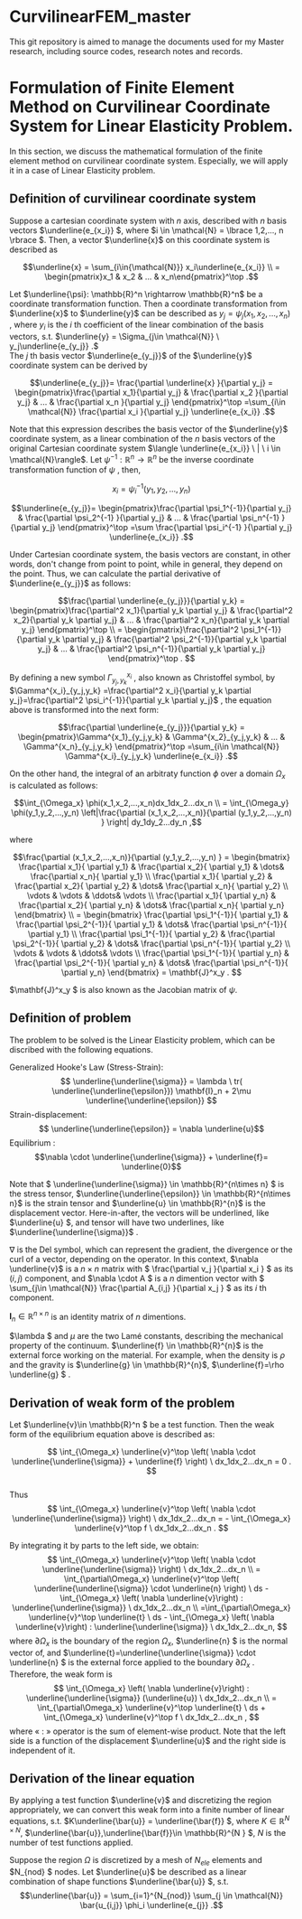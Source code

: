# CurvilinearFEM_master
This git repository is aimed to manage the documents used for my Master research, including source codes, research notes and records.

# Formulation of Finite Element Method on Curvilinear Coordinate System for Linear Elasticity Problem.
In this section, we discuss the mathematical formulation of the finite element method on curvilinear coordinate system. Especially, we will apply it in a case of Linear Elasticity problem.

## Definition of curvilinear coordinate system
Suppose a cartesian coordinate system with $n$ axis, described with $n$ basis vectors $\underline{e_{x_i}}  $, where $i \in \mathcal{N} = \lbrace 1,2,..., n \rbrace $. Then, a vector $\underline{x}$ on this coordinate system is described as 

$$\underline{x} = \sum_{i\in{\mathcal{N}}}  x_i\underline{e_{x_i}} \\ 
= \begin{pmatrix}x_1 & x_2 & ... & x_n\end{pmatrix}^\top .$$

Let $\underline{\psi}: \mathbb{R}^n \rightarrow \mathbb{R}^n$ be a coordinate transformation function. 
Then a coordinate transformation from $\underline{x}$ to $\underline{y}$ can be described as $y_j= \psi_j  (x_1, x_2, ..., x_n)$ , where $y_i$ is the $i$ th coefficient of the linear combination of the  basis vectors, s.t. 
$\underline{y} = \Sigma_{j\in \mathcal{N}} \ y_j\underline{e_{y_j}} .$  
The $j$ th basis vector $\underline{e_{y_j}}$ of the $\underline{y}$ coordinate system can be derived by 

$$\underline{e_{y_j}}= \frac{\partial \underline{x}  }{\partial y_j} = 
\begin{pmatrix}\frac{\partial x_1}{\partial y_j} & \frac{\partial x_2 }{\partial y_j} & ... & \frac{\partial x_n  }{\partial y_j} \end{pmatrix}^\top
=\sum_{i\in \mathcal{N}} \frac{\partial x_i  }{\partial y_j} \underline{e_{x_i}} .$$

Note that this expression describes the basis vector of the $\underline{y}$ coordinate system, as a linear combination of the $n$ basis vectors of the original Cartesian coordinate system 
$\langle \underline{e_{x_i}} \ | \ i \in \mathcal{N}\rangle$. 
Let $\psi^{-1}: \mathbb{R}^n \rightarrow \mathbb{R}^n$ be the inverse coordinate transformation function of $\psi$ , then,

$$x_i= \psi_i^{-1} (y_1, y_2, ..., y_n)$$

$$\underline{e_{y_j}}= 
\begin{pmatrix}\frac{\partial  \psi_1^{-1}}{\partial y_j} & \frac{\partial  \psi_2^{-1} }{\partial y_j} & ... & \frac{\partial  \psi_n^{-1} }{\partial y_j} \end{pmatrix}^\top
=\sum  \frac{\partial  \psi_i^{-1}  }{\partial y_j} \underline{e_{x_i}} .$$

Under Cartesian coordinate system, the basis vectors are constant, in other words, don't change from point to point, while in general, they depend on the point. Thus, we can calculate the partial derivative of $\underline{e_{y_j}}$ as follows:

$$\frac{\partial \underline{e_{y_j}}}{\partial y_k} = 
\begin{pmatrix}\frac{\partial^2 x_1}{\partial y_k \partial y_j} & \frac{\partial^2 x_2}{\partial y_k \partial y_j} &  ... & \frac{\partial^2 x_n}{\partial y_k \partial y_j}   \end{pmatrix}^\top \\ = 
\begin{pmatrix}\frac{\partial^2 \psi_1^{-1}}{\partial y_k \partial y_j} & \frac{\partial^2 \psi_2^{-1}}{\partial y_k \partial y_j} &  ... & \frac{\partial^2 \psi_n^{-1}}{\partial y_k \partial y_j}   \end{pmatrix}^\top . $$

By defining a new symbol $\Gamma^{x_i}_{y_j,y_k}$ , also known as Christoffel symbol, by 
$\Gamma^{x_i}_{y_j,y_k} =\frac{\partial^2 x_i}{\partial y_k \partial y_j}=\frac{\partial^2 \psi_i^{-1}}{\partial y_k \partial y_j}$
, the equation above is transformed into the next form:

$$\frac{\partial \underline{e_{y_j}}}{\partial y_k} = \begin{pmatrix}\Gamma^{x_1}_{y_j,y_k} & \Gamma^{x_2}_{y_j,y_k} &  ... & \Gamma^{x_n}_{y_j,y_k}   \end{pmatrix}^\top =\sum_{i\in \mathcal{N}} \Gamma^{x_i}_{y_j,y_k} \underline{e_{x_i}} .$$

On the other hand, the integral of an arbitraty function $\phi$ over a domain $\Omega_x$ is calculated as follows:

$$\int_{\Omega_x} \phi(x_1,x_2,...,x_n)dx_1dx_2...dx_n \\ = \int_{\Omega_y} \phi(y_1,y_2,...,y_n) \left|\frac{\partial (x_1,x_2,...,x_n)}{\partial (y_1,y_2,...,y_n) } \right| dy_1dy_2...dy_n ,$$

where 

$$\frac{\partial (x_1,x_2,...,x_n)}{\partial (y_1,y_2,...,y_n) } = \begin{bmatrix} \frac{\partial x_1}{ \partial y_1} & \frac{\partial x_2}{ \partial y_1} & \dots& \frac{\partial x_n}{ \partial y_1} \\ \frac{\partial x_1}{ \partial y_2} & \frac{\partial x_2}{ \partial y_2} & \dots& \frac{\partial x_n}{ \partial y_2} \\ \vdots & \vdots & \ddots& \vdots \\ \frac{\partial x_1}{ \partial y_n} & \frac{\partial x_2}{ \partial y_n} & \dots& \frac{\partial x_n}{ \partial y_n}   \end{bmatrix} \\ = \begin{bmatrix} \frac{\partial \psi_1^{-1}}{ \partial y_1} & \frac{\partial \psi_2^{-1}}{ \partial y_1} & \dots& \frac{\partial \psi_n^{-1}}{ \partial y_1} \\ \frac{\partial \psi_1^{-1}}{ \partial y_2} & \frac{\partial \psi_2^{-1}}{ \partial y_2} & \dots& \frac{\partial \psi_n^{-1}}{ \partial y_2} \\ \vdots & \vdots & \ddots& \vdots \\ \frac{\partial \psi_1^{-1}}{ \partial y_n} & \frac{\partial \psi_2^{-1}}{ \partial y_n} & \dots& \frac{\partial \psi_n^{-1}}{ \partial y_n}    \end{bmatrix}  = \mathbf{J}^x_y . $$

$\mathbf{J}^x_y $ is also known as the Jacobian matrix of $\psi$.


## Definition of problem
The problem to be solved is the Linear Elasticity problem, which can be discribed with the following equations.

Generalized Hooke's Law (Stress-Strain):
$$ \underline{\underline{\sigma}} = \lambda \ tr( \underline{\underline{\epsilon}}) \mathbf{I}_n + 2\mu \underline{\underline{\epsilon}} $$
Strain-displacement: 
$$ \underline{\underline{\epsilon}} = \nabla \underline{u}$$
Equilibrium : 
$$\nabla \cdot \underline{\underline{\sigma}}  + \underline{f}= \underline{0}$$

Note that $ \underline{\underline{\sigma}} \in \mathbb{R}^{n\times n}  $ is the stress tensor, $\underline{\underline{\epsilon}} \in \mathbb{R}^{n\times n}$ is the strain tensor
and $\underline{u} \in \mathbb{R}^{n}$ is the displacement vector.
Here-in-after, the vectors will be underlined, like $\underline{u} $, and tensor will have two underlines, like $\underline{\underline{\sigma}}$ . 

$\nabla$ is the Del symbol, which can represent the gradient, the divergence or the curl of a vector, depending on the operator. In this context, $\nabla \underline{v}$ is a $n\times n$ matrix with $ \frac{\partial v_j }{\partial x_i } $ as its $(i,j)$ component, and $\nabla \cdot A $ is a $n$ dimention vector with $ \sum_{j\in \mathcal{N}} \frac{\partial A_{i,j} }{\partial x_j } $  as its $i$ th component. 

$\mathbf{I}_n \in \mathbb{R}^{n\times n}$ is an identity matrix of $n$ dimentions.

$\lambda $ and $\mu$ are the two Lamé constants, describing the mechanical property of the continuum. $\underline{f} \in \mathbb{R}^{n}$ is the external force working on the material. For example, when the density is $\rho$ and the gravity is $\underline{g} \in \mathbb{R}^{n}$, $\underline{f}=\rho \underline{g} $ .


<!-- $ = \Sigma_i \frac{\partial v_i}{\partial x_i} \underline{e_i} $, where $ \underline{e_i}  $ is the unit vector in direction of the $i$ th axis on the Cartesian coordinate system. -->

## Derivation of weak form of the problem
Let $\underline{v}\in \mathbb{R}^n $ be a test function. Then the weak form of the equilibrium equation above is described as:

$$ \int_{\Omega_x} \underline{v}^\top \left( \nabla \cdot \underline{\underline{\sigma}}  + \underline{f} \right) \ dx_1dx_2...dx_n = 0 . $$  
Thus 
$$ \int_{\Omega_x} \underline{v}^\top \left( \nabla \cdot \underline{\underline{\sigma}}  \right) \ dx_1dx_2...dx_n = - \int_{\Omega_x} \underline{v}^\top f \ dx_1dx_2...dx_n . $$  

By integrating it by parts to the left side, we obtain:
$$ \int_{\Omega_x} \underline{v}^\top \left( \nabla \cdot \underline{\underline{\sigma}}  \right) \ dx_1dx_2...dx_n \\
= \int_{\partial\Omega_x} \underline{v}^\top \left(  \underline{\underline{\sigma}} \cdot \underline{n}  \right) \ ds - \int_{\Omega_x} \left( \nabla \underline{v}\right) : \underline{\underline{\sigma}}   \ dx_1dx_2...dx_n \\
=\int_{\partial\Omega_x} \underline{v}^\top  \underline{t} \ ds - \int_{\Omega_x} \left( \nabla \underline{v}\right) : \underline{\underline{\sigma}}   \ dx_1dx_2...dx_n, $$ 
where $\partial\Omega_x$ is the boundary of the region $\Omega_x$, $\underline{n} $ is the normal vector of, and $\underline{t}=\underline{\underline{\sigma}} \cdot \underline{n} $ is the external force applied to the boundary  $\partial\Omega_x$ .
Therefore, the weak form is 
$$  \int_{\Omega_x} \left( \nabla \underline{v}\right) : \underline{\underline{\sigma}} (\underline{u})   \ dx_1dx_2...dx_n \\ 
= \int_{\partial\Omega_x} \underline{v}^\top  \underline{t} \ ds + \int_{\Omega_x} \underline{v}^\top f \ dx_1dx_2...dx_n , $$
where « $:$ » operator is the sum of element-wise product.
Note that the left side is a function of the displacement $\underline{u}$ and the right side is independent of it. 

## Derivation of the linear equation 

By applying a test function $\underline{v}$ and discretizing the region appropriately, we can convert this weak form into a finite number of linear equations, s.t. $K\underline{\bar{u}} = \underline{\bar{f}} $, where $K \in \mathbb{R}^{N \times N}$, $\underline{\bar{u}},\underline{\bar{f}}\in \mathbb{R}^{N } $, $N$ is the number of test functions applied.

Suppose the region $\Omega$ is discretized by a mesh of $N_{ele}$ elements and $N_{nod} $ nodes. Let $\underline{u}$ be described as a linear combination of shape functions $\underline{\bar{u}} $, s.t. $$\underline{\bar{u}} = \sum_{i=1}^{N_{nod}} \sum_{j \in \mathcal{N}} \bar{u_{i,j}} \phi_i \underline{e_{j}} .$$









